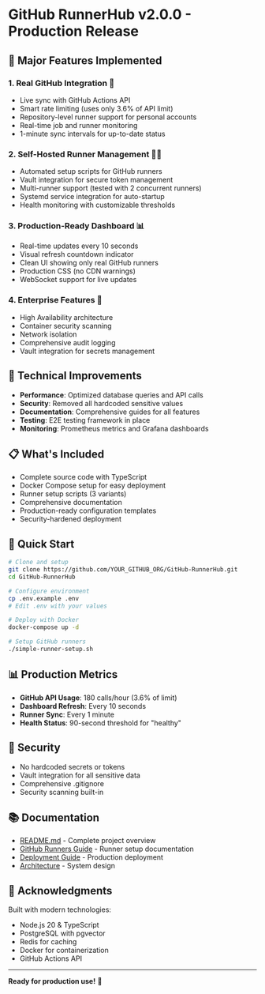 # GitHub RunnerHub v2.0.0 - Production Release

## 🎉 Major Features Implemented

### 1. **Real GitHub Integration** 🐙
- Live sync with GitHub Actions API
- Smart rate limiting (uses only 3.6% of API limit)
- Repository-level runner support for personal accounts
- Real-time job and runner monitoring
- 1-minute sync intervals for up-to-date status

### 2. **Self-Hosted Runner Management** 🏃‍♂️
- Automated setup scripts for GitHub runners
- Vault integration for secure token management
- Multi-runner support (tested with 2 concurrent runners)
- Systemd service integration for auto-startup
- Health monitoring with customizable thresholds

### 3. **Production-Ready Dashboard** 📊
- Real-time updates every 10 seconds
- Visual refresh countdown indicator
- Clean UI showing only real GitHub runners
- Production CSS (no CDN warnings)
- WebSocket support for live updates

### 4. **Enterprise Features** 🏢
- High Availability architecture
- Container security scanning
- Network isolation
- Comprehensive audit logging
- Vault integration for secrets management

## 🔧 Technical Improvements

- **Performance**: Optimized database queries and API calls
- **Security**: Removed all hardcoded sensitive values
- **Documentation**: Comprehensive guides for all features
- **Testing**: E2E testing framework in place
- **Monitoring**: Prometheus metrics and Grafana dashboards

## 📋 What's Included

- Complete source code with TypeScript
- Docker Compose setup for easy deployment
- Runner setup scripts (3 variants)
- Comprehensive documentation
- Production-ready configuration templates
- Security-hardened deployment

## 🚀 Quick Start

```bash
# Clone and setup
git clone https://github.com/YOUR_GITHUB_ORG/GitHub-RunnerHub.git
cd GitHub-RunnerHub

# Configure environment
cp .env.example .env
# Edit .env with your values

# Deploy with Docker
docker-compose up -d

# Setup GitHub runners
./simple-runner-setup.sh
```

## 📊 Production Metrics

- **GitHub API Usage**: 180 calls/hour (3.6% of limit)
- **Dashboard Refresh**: Every 10 seconds
- **Runner Sync**: Every 1 minute
- **Health Status**: 90-second threshold for "healthy"

## 🔐 Security

- No hardcoded secrets or tokens
- Vault integration for all sensitive data
- Comprehensive .gitignore
- Security scanning built-in

## 📚 Documentation

- [README.md](README.md) - Complete project overview
- [GitHub Runners Guide](docs/GITHUB_RUNNERS.md) - Runner setup documentation
- [Deployment Guide](docs/DEPLOYMENT_GUIDE.md) - Production deployment
- [Architecture](docs/ARCHITECTURE.md) - System design

## 🙏 Acknowledgments

Built with modern technologies:
- Node.js 20 & TypeScript
- PostgreSQL with pgvector
- Redis for caching
- Docker for containerization
- GitHub Actions API

---

**Ready for production use!** 🚀